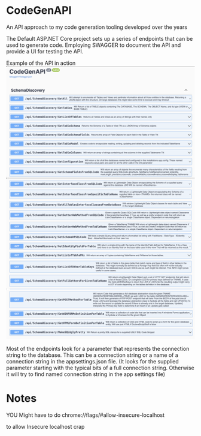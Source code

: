 # CodeGenAPI
An API approach to my code generation tooling developed over the years

The Default ASP.NET Core project sets up a series of endpoints that can be used to generate code.
Employing SWAGGER to document the API and provide a UI for testing the API.

Example of the API in action
![](Images/ScreenShot1.png)
![](Images/ScreenShot2.png)
![](Images/ScreenShot3.png)

Most of the endpoints look for a parameter that represents the
connection string to the database.
This can be a connection string or a name of a connection string in the
appsettings.json file. (It looks for the supplied parameter starting with the typical bits of a full connection string. Otherwise it will try to find named connection string in the app settings file)



# Notes
YOU Might have to do
chrome://flags/#allow-insecure-localhost

to allow Insecure localhost crap
